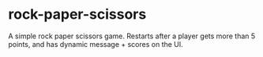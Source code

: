 # rock-paper-scissors
A simple rock paper scissors game. Restarts after a player gets more than 5 points, and has dynamic message + scores on the UI.

